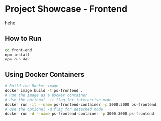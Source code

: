# Project Showcase - Frontend

hehe

## How to Run

```bash
cd front-end
npm install
npm run dev
```

## Using Docker Containers

```bash
# Build the Docker image
docker image build -t ps-frontend .
# Run the image as a Docker container
# Use the optional -it flag for interactive mode
docker run -it --name ps-frontend-container -p 3000:3000 ps-frontend
# Use the optional -d flag for detached mode
docker run -d --name ps-frontend-container -p 3000:3000 ps-frontend
```